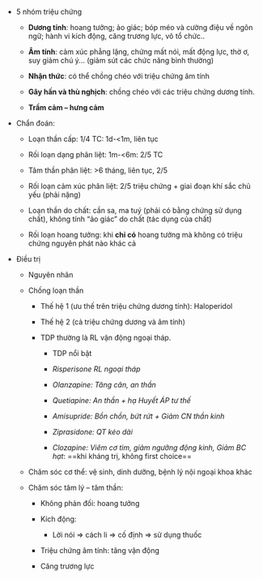 - 5 nhóm triệu chứng  
	- **Dương tính**: hoang tưởng; ảo giác; bóp méo và cường điệu về ngôn ngữ; hành vi kích động, căng trương lực, vô tổ chức..  
	- **Âm tính**: cảm xúc phẳng lặng, chứng mất nói, mất động lực, thờ ơ, suy giảm chú ý... (giảm sút các chức năng bình thường)  
	- **Nhận thức**: có thể chồng chéo với triệu chứng âm tính  
	- **Gây hấn và thù nghịch**: chồng chéo với các triệu chứng dương tính.  
	- **Trầm cảm – hưng cảm**  
- Chẩn đoán:  
	- Loạn thần cấp: 1/4 TC: 1d-<1m, liên tục  
	- Rối loạn dạng phân liệt: 1m-<6m: 2/5 TC  
	- Tâm thần phân liệt: >6 tháng, liên tục, 2/5  
	- Rối loạn cảm xúc phân liệt: 2/5 triệu chứng + giai đoạn khí sắc chủ yếu (phải nặng)  
	- Loạn thần do chất: cần sa, ma tuý (phải có bằng chứng sử dụng chất), không tính “ảo giác” do chất (tác dụng của chất)  
	- Rối loạn hoang tưởng: khi **chỉ có** hoang tưởng mà không có triệu chứng nguyên phát nào khác cả  
- Điều trị  
	- Nguyên nhân  
	- Chống loạn thần  
		- Thế hệ 1 (ưu thế trên triệu chứng dương tính): Haloperidol  
		- Thế hệ 2 (cả triệu chứng dương và âm tính)  
		- TDP thường là RL vận động ngoại tháp.  
			- TDP nổi bật  
			- _Risperisone RL ngoại tháp_  
			- _Olanzapine: Tăng cân, an thần_  
			- _Quetiapine: An thần + hạ Huyết ÁP tư thế_  
			- _Amisupride: Bồn chồn, bứt rứt + Giảm CN thần kinh_  
			- _Ziprasidone: QT kéo dài_  
			- _Clozapine: Viêm cơ tim, giảm ngưỡng động kinh, Giảm BC hạt_: ==khi kháng trị, không first choice==  
	- Chăm sóc cơ thể: vệ sinh, dinh dưỡng, bệnh lý nội ngoại khoa khác  
	- Chăm sóc tâm lý – tâm thần:  
		- Không phản đối: hoang tưởng  
		- Kích động:  
			- Lời nói => cách li => cố định => sử dụng thuốc  
		- Triệu chứng âm tính: tăng vận động  
		- Căng trương lực